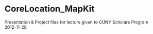 CoreLocation_MapKit
===================

Presentation &amp; Project files for lecture given to CUNY Scholars Program 2012-11-28
